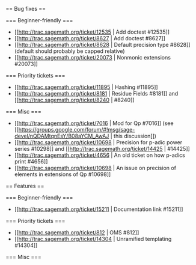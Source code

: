 == Bug fixes ==


=== Beginner-friendly ===

 * [[http://trac.sagemath.org/ticket/12535 | Add doctest #12535]]
 * [[http://trac.sagemath.org/ticket/8627 | Add doctest #8627]]
 * [[http://trac.sagemath.org/ticket/8628 | Default precision type #8628]] (default should probably be capped relative)
 * [[http://trac.sagemath.org/ticket/20073 | Nonmonic extensions #20073]]

=== Priority tickets ===

 * [[http://trac.sagemath.org/ticket/11895 | Hashing #11895]]
 * [[http://trac.sagemath.org/ticket/8181 | Residue Fields #8181]] and [[http://trac.sagemath.org/ticket/8240 | #8240]]

=== Misc ===

 * [[http://trac.sagemath.org/ticket/7016 | Mod for Qp #7016]] (see [[https://groups.google.com/forum/#!msg/sage-devel/nQDAMtqnEsY/B08aYCM_AwAJ | this discussion]])
 * [[http://trac.sagemath.org/ticket/10698 | Precision for p-adic power series #10298]] and [[http://trac.sagemath.org/ticket/14425 | #14425]]
 * [[http://trac.sagemath.org/ticket/4656 | An old ticket on how p-adics print #4656]]
 * [[http://trac.sagemath.org/ticket/10698 | An issue on precision of elements in extensions of Qp #10698]]

== Features ==


=== Beginner-friendly ===

 * [[http://trac.sagemath.org/ticket/15211 | Documentation link #15211]]

=== Priority tickets ===

 * [[http://trac.sagemath.org/ticket/812 | OMS #812]]
 * [[http://trac.sagemath.org/ticket/14304 | Unramified templating #14304]]

=== Misc ===
